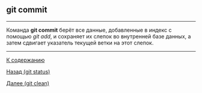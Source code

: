 ## git commit

---

Команда **git commit** берёт все данные, добавленные в индекс с помощью *git add*, и сохраняет их слепок во внутренней базе данных, а затем сдвигает указатель текущей ветки на этот слепок.

---

[К содержанию](./readme.md)

[Назад (git status)](./git_status.md)

[Далее (git clean)](./git_clean.md)